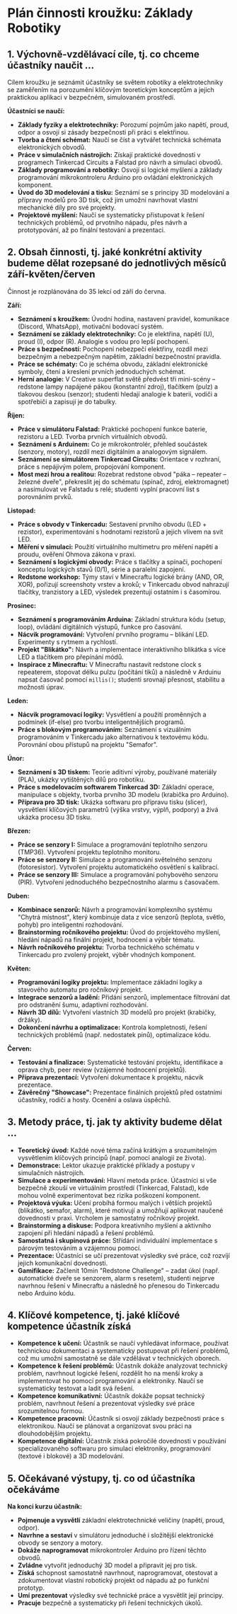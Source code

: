# Plán činnosti kroužku: Základy Robotiky

## 1. Výchovně-vzdělávací cíle, tj. co chceme účastníky naučit …

Cílem kroužku je seznámit účastníky se světem robotiky a elektrotechniky se zaměřením na porozumění klíčovým teoretickým konceptům a jejich praktickou aplikaci v bezpečném, simulovaném prostředí.

**Účastníci se naučí:**
- **Základy fyziky a elektrotechniky:** Porozumí pojmům jako napětí, proud, odpor a osvojí si zásady bezpečnosti při práci s elektřinou.
- **Tvorba a čtení schémat:** Naučí se číst a vytvářet technická schémata elektronických obvodů.
- **Práce v simulačních nástrojích:** Získají praktické dovednosti v programech Tinkercad Circuits a Falstad pro návrh a simulaci obvodů.
- **Základy programování a robotiky:** Osvojí si logické myšlení a základy programování mikrokontroleru Arduino pro ovládání elektronických komponent.
- **Úvod do 3D modelování a tisku:** Seznámí se s principy 3D modelování a přípravy modelů pro 3D tisk, což jim umožní navrhovat vlastní mechanické díly pro své projekty.
- **Projektové myšlení:** Naučí se systematicky přistupovat k řešení technických problémů, od prvotního nápadu, přes návrh a prototypování, až po finální testování a prezentaci.

## 2. Obsah činnosti, tj. jaké konkrétní aktivity budeme dělat rozepsané do jednotlivých měsíců září-květen/červen

Činnost je rozplánována do 35 lekcí od září do června.

**Září:**
- **Seznámení s kroužkem:** Úvodní hodina, nastavení pravidel, komunikace (Discord, WhatsApp), motivační bodovací systém.
- **Seznámení se základy elektrotechniky:** Co je elektřina, napětí (U), proud (I), odpor (R). Analogie s vodou pro lepší pochopení.
- **Práce s bezpečností:** Pochopení nebezpečí elektřiny, rozdíl mezi bezpečným a nebezpečným napětím, základní bezpečnostní pravidla.
- **Práce se schématy:** Co je schéma obvodu, základní elektronické symboly, čtení a kreslení prvních jednoduchých schémat.
- **Herní analogie:** V Creative superflat světě předvést tři mini-scény – redstone lampy napájené pákou (konstantní zdroj), tlačítkem (pulz) a tlakovou deskou (senzor); studenti hledají analogie k baterii, vodiči a spotřebiči a zapisují je do tabulky.

**Říjen:**
- **Práce v simulátoru Falstad:** Praktické pochopení funkce baterie, rezistoru a LED. Tvorba prvních virtuálních obvodů.
- **Seznámení s Arduinem:** Co je mikrokontrolér, přehled součástek (senzory, motory), rozdíl mezi digitálním a analogovým signálem.
- **Seznámení se simulátorem Tinkercad Circuits:** Orientace v rozhraní, práce s nepájivým polem, propojování komponent.
- **Most mezi hrou a realitou:** Rozebrat redstone obvod "páka – repeater – železné dveře", překreslit jej do schématu (spínač, zdroj, elektromagnet) a nasimulovat ve Falstadu s relé; studenti vyplní pracovní list s porovnáním prvků.

**Listopad:**
- **Práce s obvody v Tinkercadu:** Sestavení prvního obvodu (LED + rezistor), experimentování s hodnotami rezistorů a jejich vlivem na svit LED.
- **Měření v simulaci:** Použití virtuálního multimetru pro měření napětí a proudu, ověření Ohmova zákona v praxi.
- **Seznámení s logickými obvody:** Práce s tlačítky a spínači, pochopení konceptu logických stavů (0/1), série a paralelní zapojení.
- **Redstone workshop:** Týmy staví v Minecraftu logické brány (AND, OR, XOR), pořizují screenshoty vrstev a kroků; v Tinkercadu obvod nahrazují tlačítky, tranzistory a LED, výsledek prezentují ostatním i s časomírou.

**Prosinec:**
- **Seznámení s programováním Arduina:** Základní struktura kódu (setup, loop), ovládání digitálních výstupů, funkce pro časování.
- **Nácvik programování:** Vytvoření prvního programu – blikání LED. Experimenty s rytmem a rychlostí.
- **Projekt "Blikátko":** Návrh a implementace interaktivního blikátka s více LED a tlačítkem pro přepínání módů.
- **Inspirace z Minecraftu:** V Minecraftu nastavit redstone clock s repeaterem, stopovat délku pulzu (počítání tiků) a následně v Arduinu napsat časovač pomocí `millis()`; studenti srovnají přesnost, stabilitu a možnosti úprav.

**Leden:**
- **Nácvik programovací logiky:** Vysvětlení a použití proměnných a podmínek (if-else) pro tvorbu inteligentnějších programů.
- **Práce s blokovým programováním:** Seznámení s vizuálním programováním v Tinkercadu jako alternativou k textovému kódu. Porovnání obou přístupů na projektu "Semafor".

**Únor:**
- **Seznámení s 3D tiskem:** Teorie aditivní výroby, používané materiály (PLA), ukázky vytištěných dílů pro robotiku.
- **Práce s modelovacím softwarem Tinkercad 3D:** Základní operace, manipulace s objekty, tvorba prvního 3D modelu (krabička pro Arduino).
- **Příprava pro 3D tisk:** Ukázka softwaru pro přípravu tisku (slicer), vysvětlení klíčových parametrů (výška vrstvy, výplň, podpory) a živá ukázka procesu 3D tisku.

**Březen:**
- **Práce se senzory I:** Simulace a programování teplotního senzoru (TMP36). Vytvoření projektu teplotního monitoru.
- **Práce se senzory II:** Simulace a programování světelného senzoru (fotoresistor). Vytvoření projektu automatického osvětlení s kalibrací.
- **Práce se senzory III:** Simulace a programování pohybového senzoru (PIR). Vytvoření jednoduchého bezpečnostního alarmu s časovačem.

**Duben:**
- **Kombinace senzorů:** Návrh a programování komplexního systému "Chytrá místnost", který kombinuje data z více senzorů (teplota, světlo, pohyb) pro inteligentní rozhodování.
- **Brainstorming ročníkového projektu:** Úvod do projektového myšlení, hledání nápadů na finální projekt, hodnocení a výběr tématu.
- **Návrh ročníkového projektu:** Tvorba technického schématu v Tinkercadu pro zvolený projekt, výběr vhodných komponent.

**Květen:**
- **Programování logiky projektu:** Implementace základní logiky a stavového automatu pro ročníkový projekt.
- **Integrace senzorů a ladění:** Přidání senzorů, implementace filtrování dat pro odstranění šumu, adaptivní rozhodování.
- **Návrh 3D dílů:** Vytvoření vlastních 3D modelů pro projekt (krabičky, držáky).
- **Dokončení návrhu a optimalizace:** Kontrola kompletnosti, řešení technických problémů (např. nedostatek pinů), optimalizace kódu.

**Červen:**
- **Testování a finalizace:** Systematické testování projektu, identifikace a oprava chyb, peer review (vzájemné hodnocení projektů).
- **Příprava prezentací:** Vytvoření dokumentace k projektu, nácvik prezentace.
- **Závěrečný "Showcase":** Prezentace finálních projektů před ostatními účastníky, rodiči a hosty. Ocenění a oslava úspěchů.

## 3. Metody práce, tj. jak ty aktivity budeme dělat …

- **Teoretický úvod:** Každé nové téma začíná krátkým a srozumitelným vysvětlením klíčových principů (např. pomocí analogií ze života).
- **Demonstrace:** Lektor ukazuje praktické příklady a postupy v simulačních nástrojích.
- **Simulace a experimentování:** Hlavní metoda práce. Účastníci si vše bezpečně zkouší ve virtuálním prostředí (Tinkercad, Falstad), kde mohou volně experimentovat bez rizika poškození komponent.
- **Projektová výuka:** Učení probíhá formou malých i větších projektů (blikátko, semafor, alarm), které motivují a umožňují aplikovat naučené dovednosti v praxi. Vrcholem je samostatný ročníkový projekt.
- **Brainstorming a diskuse:** Podpora kreativního myšlení a aktivního zapojení při hledání nápadů a řešení problémů.
- **Samostatná i skupinová práce:** Střídání individuální implementace s párovým testováním a vzájemnou pomocí.
- **Prezentace:** Účastníci se učí prezentovat výsledky své práce, což rozvíjí jejich komunikační dovednosti.
- **Gamifikace:** Začlenit 10min "Redstone Challenge" – zadat úkol (např. automatické dveře se senzorem, alarm s resetem), studenti nejprve navrhnou řešení v Minecraftu a následně ho přenesou do Tinkercadu nebo Arduino kódu.

## 4. Klíčové kompetence, tj. jaké klíčové kompetence účastník získá

- **Kompetence k učení:** Účastník se naučí vyhledávat informace, používat technickou dokumentaci a systematicky postupovat při řešení problémů, což mu umožní samostatně se dále vzdělávat v technických oborech.
- **Kompetence k řešení problémů:** Účastník dokáže analyzovat technický problém, navrhnout logické řešení, rozdělit ho na menší kroky a implementovat ho pomocí programování a elektroniky. Naučí se systematicky testovat a ladit svá řešení.
- **Kompetence komunikativní:** Účastník dokáže popsat technický problém, navrhnout řešení a prezentovat výsledky své práce srozumitelnou formou.
- **Kompetence pracovní:** Účastník si osvojí základy bezpečnosti práce s elektronikou. Naučí se plánovat a organizovat svou práci na dlouhodobějším projektu.
- **Kompetence digitální:** Účastník získá pokročilé dovednosti v používání specializovaného softwaru pro simulaci elektroniky, programování (textové i blokové) a 3D modelování.

## 5. Očekávané výstupy, tj. co od účastníka očekáváme

**Na konci kurzu účastník:**
- **Pojmenuje a vysvětlí** základní elektrotechnické veličiny (napětí, proud, odpor).
- **Navrhne a sestaví** v simulátoru jednoduché i složitější elektronické obvody se senzory a motory.
- **Dokáže naprogramovat** mikrokontroler Arduino pro řízení těchto obvodů.
- **Zvládne** vytvořit jednoduchý 3D model a připravit jej pro tisk.
- **Získá** schopnost samostatně navrhnout, naprogramovat, otestovat a zdokumentovat vlastní robotický projekt od nápadu až po funkční prototyp.
- **Umí prezentovat** výsledky své technické práce a vysvětlit její principy.
- **Pracuje** bezpečně a systematicky při řešení technických úkolů.
